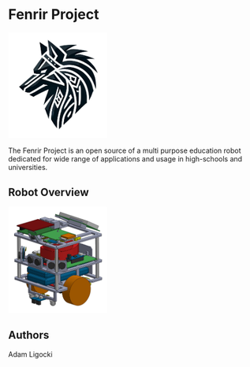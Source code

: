# Fenrir Project

<img src="./media/fenrir_logo.png" width="200">

The Fenrir Project is an open source of a multi purpose education robot dedicated for wide range of applications and usage in high-schools and universities.

## Robot Overview

<img src="./media/render.png" width="200">

## Authors

Adam Ligocki 

